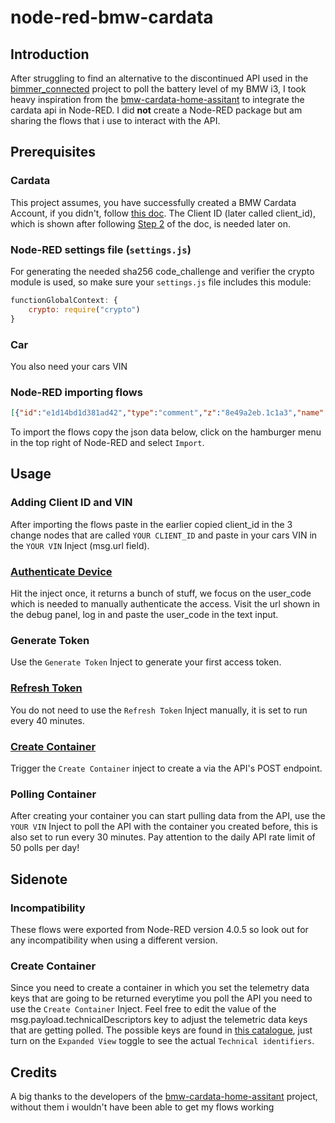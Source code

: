 # node-red-bmw-cardata


## Introduction

After struggling to find an alternative to the discontinued API used in the [bimmer_connected](https://github.com/bimmerconnected/bimmer_connected) project to poll the battery level of my BMW i3, I took heavy inspiration from the [bmw-cardata-home-assitant](https://github.com/JjyKsi/bmw-cardata-ha) to integrate the cardata api in Node-RED. I did **not** create a Node-RED package but am sharing the flows that i use to interact with the API.


## Prerequisites


### Cardata
This project assumes, you have successfully created a BMW Cardata Account, if you didn't, follow [this doc](https://bmw-cardata.bmwgroup.com/customer/public/api-documentation/Id-Technical-registration_Step-1). The Client ID (later called client_id), which is shown after following [Step 2](https://bmw-cardata.bmwgroup.com/customer/public/api-documentation/Id-Technical-registration_Step-2) of the doc, is needed later on.


### Node-RED settings file (`settings.js`)
For generating the needed sha256 code_challenge and verifier the crypto module is used, so make sure your `settings.js` file includes this module:
``` js
functionGlobalContext: {
    crypto: require("crypto")
}
```


### Car
You also need your cars VIN


### Node-RED importing flows

``` json
[{"id":"e1d14bd1d381ad42","type":"comment","z":"8e49a2eb.1c1a3","name":"Cardata","info":"","x":1330,"y":720,"wires":[]},{"id":"125c7a2557e4917a","type":"inject","z":"8e49a2eb.1c1a3","name":"Refresh Token","props":[{"p":"payload"},{"p":"url","v":"https://customer.bmwgroup.com/gcdm/oauth/token","vt":"str"},{"p":"headers","v":"{\"Content-Type\":\"application/x-www-form-urlencoded\"}","vt":"json"},{"p":"method","v":"POST","vt":"str"}],"repeat":"2400","crontab":"","once":false,"onceDelay":0.1,"topic":"","payload":"{\"grant_type\":\"refresh_token\"}","payloadType":"json","x":1380,"y":980,"wires":[["b9a406ec27382ec0"]]},{"id":"444936b78b25de8c","type":"http request","z":"8e49a2eb.1c1a3","name":"","method":"use","ret":"obj","paytoqs":"ignore","url":"","tls":"","persist":false,"proxy":"","insecureHTTPParser":false,"authType":"","senderr":false,"headers":[],"x":2350,"y":980,"wires":[["93dbe7353553d452"]]},{"id":"e9fcc17a175357b2","type":"debug","z":"8e49a2eb.1c1a3","name":"Refresh Token","active":true,"tosidebar":true,"console":false,"tostatus":false,"complete":"true","targetType":"full","statusVal":"","statusType":"auto","x":2680,"y":960,"wires":[]},{"id":"b9a406ec27382ec0","type":"change","z":"8e49a2eb.1c1a3","name":"YOUR_CLIENT_ID","rules":[{"t":"set","p":"payload.refresh_token","pt":"msg","to":"bmw_cardata.refresh_token","tot":"global"},{"t":"set","p":"payload.client_id","pt":"msg","to":"YOUR_CLIENT_ID","tot":"str"}],"action":"","property":"","from":"","to":"","reg":false,"x":1590,"y":980,"wires":[["c9e9643d79ef500e"]]},{"id":"93dbe7353553d452","type":"switch","z":"8e49a2eb.1c1a3","name":"","property":"payload","propertyType":"msg","rules":[{"t":"hask","v":"error","vt":"str"},{"t":"else"}],"checkall":"true","repair":false,"outputs":2,"x":2510,"y":980,"wires":[["e9fcc17a175357b2"],["e9fcc17a175357b2","1cba565c5ca94c99"]]},{"id":"66b17ca35f7dad57","type":"debug","z":"8e49a2eb.1c1a3","name":"Authenticate Device","active":true,"tosidebar":true,"console":false,"tostatus":false,"complete":"true","targetType":"full","statusVal":"","statusType":"auto","x":2320,"y":780,"wires":[]},{"id":"0a1020196ae288af","type":"http request","z":"8e49a2eb.1c1a3","name":"","method":"use","ret":"obj","paytoqs":"ignore","url":"","tls":"","persist":false,"proxy":"","insecureHTTPParser":false,"authType":"","senderr":false,"headers":[],"x":1970,"y":800,"wires":[["13a3e3046948255c"]]},{"id":"6d3330fb8ecba2c8","type":"inject","z":"8e49a2eb.1c1a3","name":"Generate Token","props":[{"p":"payload"},{"p":"url","v":"https://customer.bmwgroup.com/gcdm/oauth/token","vt":"str"},{"p":"headers","v":"{\"Content-Type\":\"application/x-www-form-urlencoded\"}","vt":"json"},{"p":"method","v":"POST","vt":"str"}],"repeat":"","crontab":"","once":false,"onceDelay":0.1,"topic":"","payload":"{\"grant_type\":\"urn:ietf:params:oauth:grant-type:device_code\"}","payloadType":"json","x":1380,"y":900,"wires":[["aac467ac0be4e0d5"]]},{"id":"aac467ac0be4e0d5","type":"change","z":"8e49a2eb.1c1a3","name":"YOUR_CLIENT_ID","rules":[{"t":"set","p":"payload.code_verifier","pt":"msg","to":"bmw_cardata.code_verifier","tot":"global"},{"t":"set","p":"payload.device_code","pt":"msg","to":"bmw_cardata.device_code","tot":"global"},{"t":"set","p":"payload.client_id","pt":"msg","to":"YOUR_CLIENT_ID","tot":"str"}],"action":"","property":"","from":"","to":"","reg":false,"x":1590,"y":900,"wires":[["4a5f528c45341778"]]},{"id":"fb5a7bfd09e9244f","type":"debug","z":"8e49a2eb.1c1a3","name":"Generate Token","active":true,"tosidebar":true,"console":false,"tostatus":false,"complete":"true","targetType":"full","statusVal":"","statusType":"auto","x":2120,"y":880,"wires":[]},{"id":"4a5f528c45341778","type":"http request","z":"8e49a2eb.1c1a3","name":"","method":"use","ret":"obj","paytoqs":"ignore","url":"","tls":"","persist":false,"proxy":"","insecureHTTPParser":false,"authType":"","senderr":false,"headers":[],"x":1790,"y":900,"wires":[["02a36f8eba4d96bd"]]},{"id":"51ddac9a2e4c6078","type":"change","z":"8e49a2eb.1c1a3","name":"set device_code","rules":[{"t":"set","p":"bmw_cardata.device_code","pt":"global","to":"payload.device_code","tot":"msg"}],"action":"","property":"","from":"","to":"","reg":false,"x":2300,"y":820,"wires":[[]]},{"id":"13a3e3046948255c","type":"switch","z":"8e49a2eb.1c1a3","name":"","property":"payload","propertyType":"msg","rules":[{"t":"hask","v":"error","vt":"str"},{"t":"else"}],"checkall":"true","repair":false,"outputs":2,"x":2130,"y":800,"wires":[["66b17ca35f7dad57"],["51ddac9a2e4c6078","66b17ca35f7dad57"]]},{"id":"02a36f8eba4d96bd","type":"switch","z":"8e49a2eb.1c1a3","name":"","property":"payload","propertyType":"msg","rules":[{"t":"hask","v":"error","vt":"str"},{"t":"else"}],"checkall":"true","repair":false,"outputs":2,"x":1950,"y":900,"wires":[["fb5a7bfd09e9244f"],["fb5a7bfd09e9244f","f6d12277db6a779a"]]},{"id":"f6d12277db6a779a","type":"change","z":"8e49a2eb.1c1a3","name":"","rules":[{"t":"set","p":"bmw_cardata.access_token","pt":"global","to":"payload.access_token","tot":"msg"},{"t":"set","p":"bmw_cardata.refresh_token","pt":"global","to":"payload.refresh_token","tot":"msg"},{"t":"set","p":"bmw_cardata.id_token","pt":"global","to":"payload.id_token","tot":"msg"},{"t":"set","p":"bmw_cardata.gcid","pt":"global","to":"payload.gcid","tot":"msg"},{"t":"set","p":"payload","pt":"msg","to":"payload.refresh_token","tot":"msg"}],"action":"","property":"","from":"","to":"","reg":false,"x":2120,"y":920,"wires":[["76f6b5ef01021c13"]]},{"id":"1cba565c5ca94c99","type":"change","z":"8e49a2eb.1c1a3","name":"","rules":[{"t":"set","p":"bmw_cardata.access_token","pt":"global","to":"payload.access_token","tot":"msg"},{"t":"set","p":"bmw_cardata.refresh_token","pt":"global","to":"payload.refresh_token","tot":"msg"},{"t":"set","p":"bmw_cardata.id_token","pt":"global","to":"payload.id_token","tot":"msg"},{"t":"set","p":"bmw_cardata.gcid","pt":"global","to":"payload.gcid","tot":"msg"},{"t":"set","p":"payload","pt":"msg","to":"payload.refresh_token","tot":"msg"}],"action":"","property":"","from":"","to":"","reg":false,"x":2680,"y":1000,"wires":[["1546b7dd69794a29"]]},{"id":"682abfc36621d66b","type":"inject","z":"8e49a2eb.1c1a3","name":"Create Container","props":[{"p":"payload"},{"p":"url","v":"https://api-cardata.bmwgroup.com/customers/containers","vt":"str"},{"p":"method","v":"POST","vt":"str"},{"p":"headers","v":"{\"Authorization\":\"\",\"accept\":\"application/json\",\"Content-Type\":\"application/json\",\"x-version\":\"v1\"}","vt":"json"}],"repeat":"","crontab":"","once":false,"onceDelay":0.1,"topic":"","payload":"{\"name\":\"battery\",\"purpose\":\"Get battery info\",\"technicalDescriptors\":[\"vehicle.drivetrain.batteryManagement.header\",\"vehicle.drivetrain.electricEngine.charging.acAmpere\",\"vehicle.drivetrain.electricEngine.charging.acVoltage\",\"vehicle.powertrain.electric.battery.preconditioning.automaticMode.statusFeedback\",\"vehicle.vehicle.avgAuxPower\",\"vehicle.powertrain.tractionBattery.charging.port.anyPosition.flap.isOpen\",\"vehicle.powertrain.tractionBattery.charging.port.anyPosition.isPlugged\",\"vehicle.drivetrain.electricEngine.charging.timeToFullyCharged\",\"vehicle.powertrain.electric.battery.charging.acLimit.selected\",\"vehicle.drivetrain.electricEngine.charging.method\",\"vehicle.body.chargingPort.plugEventId\",\"vehicle.drivetrain.electricEngine.charging.phaseNumber\",\"vehicle.trip.segment.end.drivetrain.batteryManagement.hvSoc\",\"vehicle.trip.segment.accumulated.drivetrain.electricEngine.recuperationTotal\",\"vehicle.drivetrain.electricEngine.remainingElectricRange\",\"vehicle.drivetrain.electricEngine.charging.timeRemaining\",\"vehicle.drivetrain.electricEngine.charging.hvStatus\",\"vehicle.drivetrain.electricEngine.charging.lastChargingReason\",\"vehicle.drivetrain.electricEngine.charging.lastChargingResult\",\"vehicle.powertrain.electric.battery.preconditioning.manualMode.statusFeedback\",\"vehicle.drivetrain.electricEngine.charging.reasonChargingEnd\",\"vehicle.powertrain.electric.battery.stateOfCharge.target\",\"vehicle.body.chargingPort.lockedStatus\",\"vehicle.drivetrain.electricEngine.charging.level\",\"vehicle.powertrain.electric.battery.stateOfHealth.displayed\",\"vehicle.vehicleIdentification.basicVehicleData\",\"vehicle.drivetrain.batteryManagement.batterySizeMax\",\"vehicle.drivetrain.batteryManagement.maxEnergy\",\"vehicle.powertrain.electric.battery.charging.power\",\"vehicle.drivetrain.electricEngine.charging.status\"]}","payloadType":"json","x":1380,"y":1060,"wires":[["c5940654bc0e93f3"]]},{"id":"c5940654bc0e93f3","type":"function","z":"8e49a2eb.1c1a3","name":"set access_token","func":"msg.headers.Authorization = \"Bearer \" + global.get(\"bmw_cardata.access_token\")\nreturn msg;","outputs":1,"timeout":0,"noerr":0,"initialize":"","finalize":"","libs":[],"x":1590,"y":1060,"wires":[["fea592acfbb30322","af635a06e5a58d49"]]},{"id":"af635a06e5a58d49","type":"debug","z":"8e49a2eb.1c1a3","name":"Create Container","active":true,"tosidebar":true,"console":false,"tostatus":false,"complete":"true","targetType":"full","statusVal":"","statusType":"auto","x":1990,"y":1060,"wires":[]},{"id":"fea592acfbb30322","type":"http request","z":"8e49a2eb.1c1a3","name":"","method":"use","ret":"obj","paytoqs":"ignore","url":"","tls":"","persist":false,"proxy":"","insecureHTTPParser":false,"authType":"","senderr":false,"headers":[],"x":1790,"y":1060,"wires":[["af635a06e5a58d49"]]},{"id":"d8ba8c8af22f6d70","type":"comment","z":"8e49a2eb.1c1a3","name":"Manual authorization via the url and user_code required!","info":"","x":1620,"y":720,"wires":[]},{"id":"9a4129ee11ad6015","type":"inject","z":"8e49a2eb.1c1a3","name":"YOUR VIN","props":[{"p":"url","v":"https://api-cardata.bmwgroup.com/customers/vehicles/YOUR_VIN/telematicData?containerId=","vt":"str"},{"p":"method","v":"GET","vt":"str"},{"p":"headers","v":"{\"Authorization\":\"\",\"accept\":\"application/json\",\"Content-Type\":\"application/json\",\"x-version\":\"v1\"}","vt":"json"}],"repeat":"1800","crontab":"","once":false,"onceDelay":0.1,"topic":"","x":1370,"y":1120,"wires":[["f4206780c5a6e0bf"]]},{"id":"f4206780c5a6e0bf","type":"function","z":"8e49a2eb.1c1a3","name":"set url","func":"msg.url = msg.url + global.get(\"bmw_cardata.containerId\")\nmsg.headers.Authorization = \"Bearer \" + global.get(\"bmw_cardata.access_token\")\nreturn msg;","outputs":1,"timeout":0,"noerr":0,"initialize":"","finalize":"","libs":[],"x":1550,"y":1120,"wires":[["d11707a799458a90"]]},{"id":"94fa490cf2bbdba9","type":"debug","z":"8e49a2eb.1c1a3","name":"Poll Container","active":true,"tosidebar":true,"console":false,"tostatus":false,"complete":"true","targetType":"full","statusVal":"","statusType":"auto","x":1900,"y":1120,"wires":[]},{"id":"d11707a799458a90","type":"http request","z":"8e49a2eb.1c1a3","name":"","method":"use","ret":"obj","paytoqs":"ignore","url":"","tls":"","persist":false,"proxy":"","insecureHTTPParser":false,"authType":"","senderr":false,"headers":[],"x":1710,"y":1120,"wires":[["94fa490cf2bbdba9"]]},{"id":"df2f4207f7fafdf9","type":"function","z":"8e49a2eb.1c1a3","name":"code gen","func":"// Access the crypto module from global context\nconst crypto = global.get('crypto');\n\n// 1. Generate a random code verifier (length 64, URL-safe)\nfunction base64url(buffer) {\n    return buffer.toString('base64')\n        .replace(/\\+/g, '-')\n        .replace(/\\//g, '_')\n        .replace(/=+$/, '');\n}\n\n// generate 32 random bytes (will become 43+ chars after base64url)\nconst codeVerifier = base64url(crypto.randomBytes(32));\n\n// 2. Generate the S256 code challenge\nconst hash = crypto.createHash('sha256').update(codeVerifier).digest();\nconst codeChallenge = base64url(hash);\n\nglobal.set(\"bmw_cardata.code_verifier\", codeVerifier);\nglobal.set(\"bmw_cardata.code_challenge\", codeChallenge);\n\n// Output both\nmsg.payload.code_challenge = codeChallenge;\n\nreturn msg;","outputs":1,"timeout":0,"noerr":0,"initialize":"","finalize":"","libs":[],"x":1580,"y":800,"wires":[["f7c3a3d257fe2ad3"]]},{"id":"94c7805e696633f1","type":"inject","z":"8e49a2eb.1c1a3","name":"Authenticate Device","props":[{"p":"payload"},{"p":"url","v":"https://customer.bmwgroup.com/gcdm/oauth/device/code","vt":"str"},{"p":"headers","v":"{\"Content-Type\":\"application/x-www-form-urlencoded\",\"Accept\":\"application/json\"}","vt":"json"},{"p":"method","v":"POST","vt":"str"}],"repeat":"","crontab":"","once":false,"onceDelay":0.1,"topic":"","payload":"{\"response_type\":\"device_code\",\"scope\":\"authenticate_user openid cardata:streaming:read cardata:api:read\",\"code_challenge_method\":\"S256\"}","payloadType":"json","x":1390,"y":800,"wires":[["df2f4207f7fafdf9"]]},{"id":"f7c3a3d257fe2ad3","type":"change","z":"8e49a2eb.1c1a3","name":"YOUR_CLIENT_ID","rules":[{"t":"set","p":"payload.code_challenge","pt":"msg","to":"bmw_cardata.code_challenge","tot":"global"},{"t":"set","p":"payload.client_id","pt":"msg","to":"YOUR_CLIENT_ID","tot":"str"}],"action":"","property":"","from":"","to":"","reg":false,"x":1770,"y":800,"wires":[["0a1020196ae288af"]]},{"id":"76f6b5ef01021c13","type":"file","z":"8e49a2eb.1c1a3","name":"","filename":"./refresh_token","filenameType":"str","appendNewline":false,"createDir":true,"overwriteFile":"true","encoding":"none","x":2320,"y":920,"wires":[[]]},{"id":"1546b7dd69794a29","type":"file","z":"8e49a2eb.1c1a3","name":"","filename":"./refresh_token","filenameType":"str","appendNewline":false,"createDir":true,"overwriteFile":"true","encoding":"none","x":2880,"y":1000,"wires":[[]]},{"id":"c9e9643d79ef500e","type":"switch","z":"8e49a2eb.1c1a3","name":"","property":"payload","propertyType":"msg","rules":[{"t":"hask","v":"refresh_token","vt":"str"},{"t":"else"}],"checkall":"true","repair":false,"outputs":2,"x":1770,"y":980,"wires":[["444936b78b25de8c"],["03174010ba262c25"]]},{"id":"03174010ba262c25","type":"file in","z":"8e49a2eb.1c1a3","name":"","filename":"./refresh_token","filenameType":"str","format":"utf8","chunk":false,"sendError":false,"encoding":"none","allProps":false,"x":1940,"y":1000,"wires":[["2a3362c04cdf43eb"]]},{"id":"2a3362c04cdf43eb","type":"function","z":"8e49a2eb.1c1a3","name":"get refresh_token","func":"global.set(\"bmw_cardata.refresh_token\", msg.payload);\nmsg.payload = {\"grant_type\":\"refresh_token\"};\nreturn msg;","outputs":1,"timeout":0,"noerr":0,"initialize":"","finalize":"","libs":[],"x":2150,"y":1000,"wires":[["b9a406ec27382ec0"]]}]
```
To import the flows copy the json data below, click on the hamburger menu in the top right of Node-RED and select `Import`.


## Usage

### Adding Client ID and VIN
After importing the flows paste in the earlier copied client_id in the 3 change nodes that are called `YOUR CLIENT_ID` and paste in your cars VIN in the `YOUR VIN` Inject (msg.url field).

### [Authenticate Device](https://bmw-cardata.bmwgroup.com/customer/public/api-documentation/Id-Technical-registration_Step-3)
Hit the inject once, it returns a bunch of stuff, we focus on the user_code which is needed to manually authenticate the access. Visit the url shown in the debug panel, log in and paste the user_code in the text input.

### Generate Token
Use the `Generate Token` Inject to generate your first access token.

### [Refresh Token](https://bmw-cardata.bmwgroup.com/customer/public/api-documentation/Id-Technical-registration_Step-4)
You do not need to use the `Refresh Token` Inject manually, it is set to run every 40 minutes.

### [Create Container](https://bmw-cardata.bmwgroup.com/customer/public/api-documentation/Id-CarData-API_Additional-information)
Trigger the `Create Container` inject to create a via the API's POST endpoint.

### Polling Container
After creating your container you can start pulling data from the API, use the `YOUR VIN` Inject to poll the API with the container you created before, this is also set to run every 30 minutes. Pay attention to the daily API rate limit of 50 polls per day!

## Sidenote

### Incompatibility
These flows were exported from Node-RED version 4.0.5 so look out for any incompatibility when using a different version.

### Create Container
Since you need to create a container in which you set the telemetry data keys that are going to be returned everytime you poll the API you need to use the `Create Container` Inject. Feel free to edit the value of the msg.payload.technicalDescriptors key to adjust the telemetric data keys that are getting polled. The possible keys are found in [this catalogue](https://www.bmw.co.uk/en-gb/mybmw/public/cardata-telematic-catalogue), just turn on the `Expanded View` toggle to see the actual `Technical identifiers`.

## Credits

A big thanks to the developers of the [bmw-cardata-home-assitant](https://github.com/JjyKsi/bmw-cardata-ha) project, without them i wouldn't have been able to get my flows working
